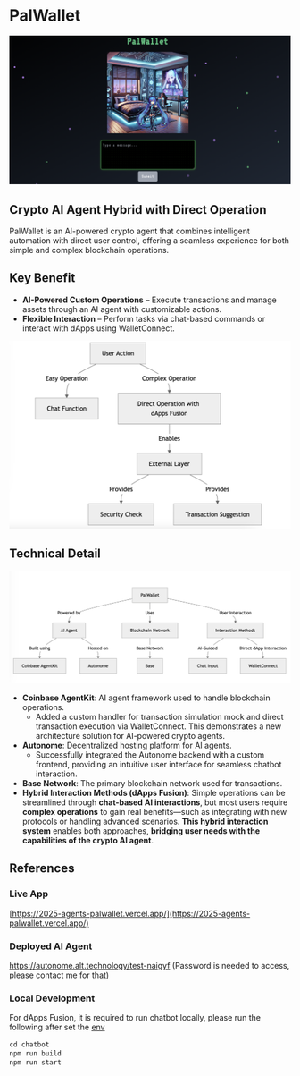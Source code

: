 # PalWallet

![top](./docs/top.png)

## Crypto AI Agent Hybrid with Direct Operation

PalWallet is an AI-powered crypto agent that combines intelligent automation with direct user control, offering a seamless experience for both simple and complex blockchain operations.

## Key Benefit

- **AI-Powered Custom Operations** – Execute transactions and manage assets through an AI agent with customizable actions.
- **Flexible Interaction** – Perform tasks via chat-based commands or interact with dApps using WalletConnect.

![flow](./app/public/flow.png)

## Technical Detail

![architecture](./app/public/architecture.png)

- **Coinbase AgentKit**: AI agent framework used to handle blockchain operations.
  - Added a custom handler for transaction simulation mock and direct transaction execution via WalletConnect. This demonstrates a new architecture solution for AI-powered crypto agents.
- **Autonome**: Decentralized hosting platform for AI agents.
  - Successfully integrated the Autonome backend with a custom frontend, providing an intuitive user interface for seamless chatbot interaction.
- **Base Network**: The primary blockchain network used for transactions.
- **Hybrid Interaction Methods (dApps Fusion)**: Simple operations can be streamlined through **chat-based AI interactions**, but most users require **complex operations** to gain real benefits—such as integrating with new protocols or handling advanced scenarios. **This hybrid interaction system** enables both approaches, **bridging user needs with the capabilities of the crypto AI agent**.

## References

### Live App

[https://2025-agents-palwallet.vercel.app/](https://2025-agents-palwallet.vercel.app/)

### Deployed AI Agent

https://autonome.alt.technology/test-naigyf (Password is needed to access, please contact me for that)

### Local Development

For dApps Fusion, it is required to run chatbot locally, please run the following after set the [env](https://github.com/taijusanagi/2025-agents-palwallet/blob/main/chatbot/.env.sample)

```
cd chatbot
npm run build
npm run start
```
